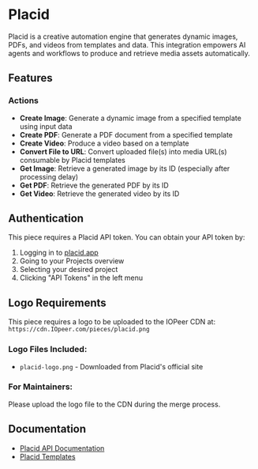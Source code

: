 ﻿# Placid

Placid is a creative automation engine that generates dynamic images, PDFs, and videos from templates and data. This integration empowers AI agents and workflows to produce and retrieve media assets automatically.

## Features

### Actions
- **Create Image**: Generate a dynamic image from a specified template using input data
- **Create PDF**: Generate a PDF document from a specified template
- **Create Video**: Produce a video based on a template
- **Convert File to URL**: Convert uploaded file(s) into media URL(s) consumable by Placid templates
- **Get Image**: Retrieve a generated image by its ID (especially after processing delay)
- **Get PDF**: Retrieve the generated PDF by its ID
- **Get Video**: Retrieve the generated video by its ID

## Authentication

This piece requires a Placid API token. You can obtain your API token by:

1. Logging in to [placid.app](https://placid.app/login)
2. Going to your Projects overview
3. Selecting your desired project
4. Clicking "API Tokens" in the left menu

## Logo Requirements

This piece requires a logo to be uploaded to the IOPeer CDN at:
`https://cdn.IOpeer.com/pieces/placid.png`

### Logo Files Included:
- `placid-logo.png` - Downloaded from Placid's official site

### For Maintainers:
Please upload the logo file to the CDN during the merge process.

## Documentation

- [Placid API Documentation](https://placid.app/docs/2.0/rest/)
- [Placid Templates](https://placid.app/templates)
